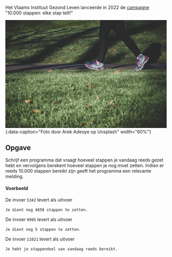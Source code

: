 Het Vlaams Instituut Gezond Leven lanceerde in 2022 de <a href="https://10000stappen.gezondleven.be/" target="_blank">campagne</a> "10.000 stappen: elke stap telt!"

![Stappen is gezond!](media/walking.jpg "100"){:data-caption="Foto door Arek Adeoye op Unsplash" width="60%"}

## Opgave
Schrijf een programma dat vraagt hoeveel stappen je vandaag reeds gezet hebt en vervolgens berekent hoeveel stappen je nog moet zetten. Indien er reeds 10.000 stappen bereikt zijn geeft het programma een relevante melding.

#### Voorbeeld
De invoer `5342` levert als uitvoer
```
Je dient nog 4658 stappen te zetten.
```

De invoer `9995` levert als uitvoer
```
Je dient nog 5 stappen te zetten.
```

De invoer `11021` levert als uitvoer
```
Je hebt je stappendoel van vandaag reeds bereikt.
```